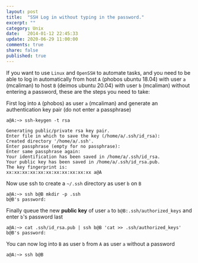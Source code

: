 ```yaml
---
layout: post
title:  "SSH Log in without typing in the password."
excerpt: ""
category: Unix
date:   2014-01-12 22:45:33
update: 2020-06-29 11:00:00
comments: true
share: false
published: true
---
```


If you want to use `Linux` and `OpenSSH` to automate tasks, and you need to be able to log in automatically from host `A` (phobos ubuntu 18.04) with user `a` (mcaliman) to host `B` (deimos ubuntu 20.04) with user `b` (mcaliman) without entering a password, these are the steps you need to take: 

First log into `A` (phobos) as user `a` (mcaliman) and generate an authentication key pair (do not enter a passphrase)

```
a@A:~> ssh-keygen -t rsa

Generating public/private rsa key pair.
Enter file in which to save the key (/home/a/.ssh/id_rsa): 
Created directory '/home/a/.ssh'.
Enter passphrase (empty for no passphrase): 
Enter same passphrase again: 
Your identification has been saved in /home/a/.ssh/id_rsa.
Your public key has been saved in /home/a/.ssh/id_rsa.pub.
The key fingerprint is:
xx:xx:xx:xx:xx:xx:xx:xx:xx:xx:xx a@A
```

Now use ssh to create a `~/.ssh` directory as user `b` on `B` 

```
a@A:~> ssh b@B mkdir -p .ssh
b@B's password: 
```

Finally queue the new **public key** of user `a` to `b@B:.ssh/authorized_keys` and enter `b`'s password last

```
a@A:~> cat .ssh/id_rsa.pub | ssh b@B 'cat >> .ssh/authorized_keys'
b@B's password: 
```

You can now log into `B` as user `b` from `A` as user `a` without a password

```
a@A:~> ssh b@B
```

